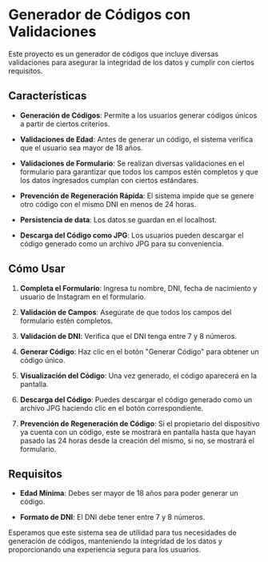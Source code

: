 # Generador de Códigos con Validaciones

Este proyecto es un generador de códigos que incluye diversas validaciones para asegurar la integridad de los datos y cumplir con ciertos requisitos.

## Características

- **Generación de Códigos**: Permite a los usuarios generar códigos únicos a partir de ciertos criterios.

- **Validaciones de Edad**: Antes de generar un código, el sistema verifica que el usuario sea mayor de 18 años.

- **Validaciones de Formulario**: Se realizan diversas validaciones en el formulario para garantizar que todos los campos estén completos y que los datos ingresados cumplan con ciertos estándares.

- **Prevención de Regeneración Rápida**: El sistema impide que se genere otro código con el mismo DNI en menos de 24 horas.

- **Persistencia de data**: Los datos se guardan en el localhost.

- **Descarga del Código como JPG**: Los usuarios pueden descargar el código generado como un archivo JPG para su conveniencia.

## Cómo Usar

1. **Completa el Formulario**: Ingresa tu nombre, DNI, fecha de nacimiento y usuario de Instagram en el formulario.

2. **Validación de Campos**: Asegúrate de que todos los campos del formulario estén completos.

3. **Validación de DNI**: Verifica que el DNI tenga entre 7 y 8 números.

4. **Generar Código**: Haz clic en el botón "Generar Código" para obtener un código único.

5. **Visualización del Código**: Una vez generado, el código aparecerá en la pantalla.

6. **Descarga del Código**: Puedes descargar el código generado como un archivo JPG haciendo clic en el botón correspondiente.

7. **Prevención de Regeneración de Código**: Si el propietario del dispositivo ya cuenta con un código, este se mostrará en pantalla hasta que hayan pasado las 24 horas desde la creación del mismo, si no, se mostrará el formulario.

## Requisitos

- **Edad Mínima**: Debes ser mayor de 18 años para poder generar un código.

- **Formato de DNI**: El DNI debe tener entre 7 y 8 números.

Esperamos que este sistema sea de utilidad para tus necesidades de generación de códigos, manteniendo la integridad de los datos y proporcionando una experiencia segura para los usuarios.
